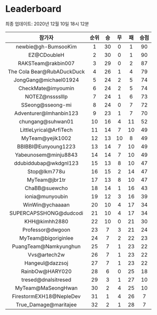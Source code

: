 # Leaderboard
최종 업데이트: 2020년 12월 10일 18시 12분




| 참가자 | 순위 | 승 | 무 | 패 | 승점 |
|:---:|:---:|:---:|:---:|:---:|:---:|
| newbie@gh-BumsooKim | 1 | 30 | 0 | 1 | 90 |
| EZ@CDoubleH | 2 | 30 | 0 | 1 | 90 |
| RAKSTeam@rakbin007 | 3 | 29 | 0 | 2 | 87 |
| The Cola Bear@RubADuckDuck | 4 | 26 | 1 | 4 | 79 |
| JongGang@michael01924 | 5 | 24 | 2 | 5 | 74 |
| CheckMate@imyoumin | 6 | 24 | 2 | 5 | 74 |
| NOTEZ@nsssslllp | 7 | 24 | 1 | 6 | 73 |
| SSeong@sseong-mi | 8 | 24 | 0 | 7 | 72 |
| Adventurer@Imhanbin123 | 9 | 23 | 1 | 7 | 70 |
| chungang@suhwan01 | 10 | 16 | 4 | 11 | 52 |
| LittleLyrical@ArfiTech | 11 | 14 | 7 | 10 | 49 |
| MyTeam@yejik1002 | 12 | 13 | 10 | 8 | 49 |
| BBIBBI@Eunyoung1223 | 13 | 14 | 7 | 10 | 49 |
| Yabeunosem@minju8843 | 14 | 14 | 7 | 10 | 49 |
| ddubiddubap@wkdgnl123 | 15 | 13 | 8 | 10 | 47 |
| Stop@lkm778u | 16 | 15 | 2 | 14 | 47 |
| MyTeam@jbr1tr | 17 | 13 | 8 | 10 | 47 |
| ChaBB@suewcho | 18 | 14 | 1 | 16 | 43 |
| ionia@munyoubin | 19 | 12 | 3 | 16 | 39 |
| WinWin@ychaaaan | 20 | 10 | 4 | 17 | 34 |
| SUPERCAPSSHONG@dudcodi | 21 | 10 | 4 | 17 | 34 |
| KHH@kimhh2880 | 22 | 10 | 0 | 21 | 30 |
| Professor@dwgoon | 23 | 7 | 3 | 21 | 24 |
| MyTeam@bigoriginlee | 24 | 7 | 2 | 22 | 23 |
| PuangTeam@Namkyunghun | 25 | 7 | 1 | 23 | 22 |
| Vvs@artech2w | 26 | 7 | 1 | 23 | 22 |
| Hangeul@dazzsoj | 27 | 7 | 1 | 23 | 22 |
| RainbOw@HARY020 | 28 | 6 | 0 | 25 | 18 |
| tresed@dnalsitresed | 29 | 3 | 1 | 27 | 10 |
| MyTeam@MaSeongHwan | 30 | 2 | 4 | 25 | 10 |
| FirestormEXH18@NepleDev | 31 | 1 | 4 | 26 | 7 |
| True_Damage@maritajee | 32 | 2 | 1 | 28 | 7 |